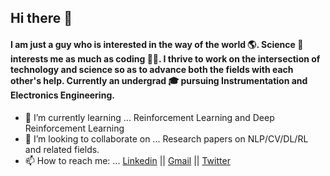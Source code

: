 ## Hi there 👋
#### I am just a guy who is interested in the way of the world 🌎. Science 🔬 interests me as much as coding 👨‍💻. I thrive to work on the intersection of technology and science so as to advance both the fields with each other's help. Currently an undergrad 🎓 pursuing Instrumentation and Electronics Engineering. 

- 🌱 I’m currently learning ... Reinforcement Learning and Deep Reinforcement Learning
- 👯 I’m looking to collaborate on ... Research papers on NLP/CV/DL/RL and related fields.
- 📫 How to reach me: ... [Linkedin](https://www.linkedin.com/in/suryansu-dash-a71b9712b/) ||  [Gmail](mailto:suryansudash@gmail.com) || [Twitter](https://twitter.com/SuryansuDash)

<!--
**C3Suryansu/C3Suryansu** is a ✨ _special_ ✨ repository because its `README.md` (this file) appears on your GitHub profile.

Here are some ideas to get you started:

- 🔭 I’m currently working on ...
- 🌱 I’m currently learning ... 
- 👯 I’m looking to collaborate on ...
- 🤔 I’m looking for help with ...
- 💬 Ask me about ...
- 📫 How to reach me: ...
- 😄 Pronouns: ...
- ⚡ Fun fact: ...
-->
